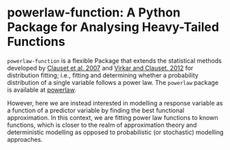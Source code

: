 # powerlaw-function: A Python Package for Analysing Heavy-Tailed Functions

`powerlaw-function` is a flexible Package that extends the statistical methods developed by [Clauset et al. 2007](https://arxiv.org/abs/0706.1062) and [Virkar and Clauset. 2012](https://arxiv.org/abs/1208.3524) for distribution fitting; i.e., fitting and determining whether a probability distribution of a single variable follows a power law.</b>
The `powerlaw` package is available at [powerlaw](https://github.com/jeffalstott/powerlaw/tree/master).

However,  here we are instead interested in modelling a response variable as a function of a predictor variable by finding the best functional approximation. In this context, we are fitting power law functions to known functions, which is closer to the realm of approximation theory and deterministic modelling as opposed to probabilistic (or stochastic) modelling approaches.
